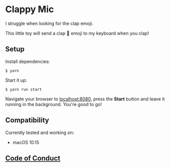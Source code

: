 # Clappy Mic

I struggle when looking for the clap emoji.

This little toy will send a clap 👏 emoji to my keyboard when you clap!

## Setup

Install dependencies:

    $ yarn

Start it up:

    $ yarn run start

Navigate your browser to [localhost:8080](http://localhost:8080), press the
**Start** button and leave it running in the background. You're good to go!

## Compatibility

Currently tested and working on:
- macOS 10.15

## [Code of Conduct](code_of_conduct.md)
